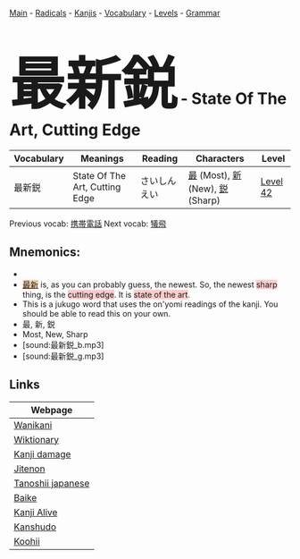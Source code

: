<style> bigfont {font-size: 100px}</style>
[Main](../README.md) -
[Radicals](../radicals.md) -
[Kanjis](../kanjis.md) -
[Vocabulary](../vocabulary.md) -
[Levels](../levels.md) -
[Grammar](../grammar.md)
# <bigfont> 最新鋭</bigfont> - State Of The Art, Cutting Edge 

| Vocabulary | Meanings | Reading | Characters | Level |
| --- | --- | --- | --- | --- |
| 最新鋭 | State Of The Art, Cutting Edge | さいしんえい |  [最](../kanjis/最.md) (Most), [新](../kanjis/新.md) (New), [鋭](../kanjis/鋭.md) (Sharp) | [Level 42](../levels/wk_level42.md) |

Previous vocab: [携帯電話](携帯電話.md) Next vocab: [犠飛](犠飛.md) 

## Mnemonics:

* 
* <span style="background-color:#fed8b1"> [最新](https://jisho.org/search/最新)</span> is, as you can probably guess, the newest. So, the newest <span style="background-color:#ffcccb"> sharp</span> thing, is the <span style="background-color:#ffcccb"> cutting edge</span>. It is <span style="background-color:#ffcccb"> state of the art</span>.
* This is a jukugo word that uses the on'yomi readings of the kanji. You should be able to read this on your own.
* 最, 新, 鋭
* Most, New, Sharp
* [sound:最新鋭_b.mp3]
* [sound:最新鋭_g.mp3]


## Links 

| Webpage |
| --- |
| [Wanikani          ](https://www.wanikani.com/kanji/最新鋭) |
| [Wiktionary        ](https://en.wiktionary.org/wiki/最新鋭) |
| [Kanji damage      ](http://www.kanjidamage.com/kanji/search?utf8=✓&q=最新鋭) |
| [Jitenon           ](https://jitenon.com/kanji/最新鋭) |
| [Tanoshii japanese ](https://www.tanoshiijapanese.com/dictionary/kanji.cfm?k=最新鋭) |
| [Baike             ](https://baike.baidu.com/item/最新鋭) |
| [Kanji Alive       ](https://app.kanjialive.com/最新鋭) |
| [Kanshudo          ](https://www.kanshudo.com/searchmn?q=最新鋭) |
| [Koohii            ](https://kanji.koohii.com/study/kanji/最新鋭) |
